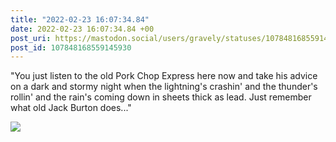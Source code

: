```yaml
---
title: "2022-02-23 16:07:34.84"
date: 2022-02-23 16:07:34.84 +00
post_uri: https://mastodon.social/users/gravely/statuses/107848168559145930
post_id: 107848168559145930
---
```

"You just listen to the old Pork Chop Express here now and take his advice on a dark and stormy night when the lightning's crashin' and the thunder's rollin' and the rain's coming down in sheets thick as lead. Just remember what old Jack Burton does..."


![](/images/107848168476221110.jpg)


